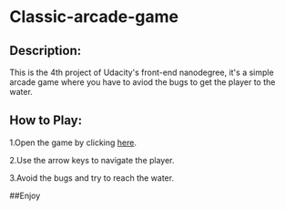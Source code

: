 # Classic-arcade-game


## Description:
This is the 4th project of Udacity's front-end nanodegree, it's a simple arcade game where you have to aviod the bugs to get the player to the water.

## How to Play:
1.Open the game by clicking [here](https://malikalbeik.github.io/Classic-arcade-game/).

2.Use the arrow keys to navigate the player.

3.Avoid the bugs and try to reach the water.

##Enjoy
